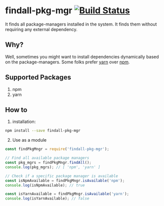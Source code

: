 # findall-pkg-mgr [![Build Status](https://travis-ci.org/hemal7735/findall-pkg-mgr.svg?branch=master)](https://travis-ci.org/hemal7735/findall-pkg-mgr)

It finds all package-managers installed in the system. It finds them without requiring any external dependency.

## Why?

Well, sometimes you might want to install dependencies dynamically based on the package-managers. Some folks prefer [yarn](https://yarnpkg.com/) over [npm](https://www.npmjs.com/).

## Supported Packages

1. npm
2. yarn

## How to

1. installation:
```bash
npm install --save findall-pkg-mgr
```
2. Use as a module
```javascript
const findPkgMngr = require('findall-pkg-mgr');

// Find all available package managers
const pkg_mgrs = findPkgMngr.findAll();
console.log(pkg_mgrs); // [ 'npm', 'yarn' ]

// Check if a specific package manager is available
const isNpmAvailable = findPkgMngr.isAvailable('npm');
console.log(isNpmAvailable); // true

const isYarnAvailable = findPkgMngr.isAvailable('yarn');
console.log(isYarnAvailable); // false
```
